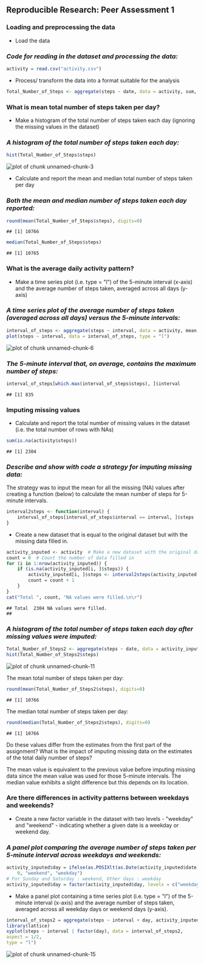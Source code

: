 ## Reproducible Research: Peer Assessment 1

### Loading and preprocessing the data

* Load the data

### *Code for reading in the dataset and processing the data:*


```r
activity = read.csv("activity.csv")
```
 
* Process/ transform the data into a format suitable for the analysis


```r
Total_Number_of_Steps <- aggregate(steps ~ date, data = activity, sum, na.rm = TRUE)
```

### What is mean total number of steps taken per day?

* Make a histogram of the total number of steps taken each day (ignoring the missing values in the dataset)

### *A histogram of the total number of steps taken each day:*


```r
hist(Total_Number_of_Steps$steps)
```

![plot of chunk unnamed-chunk-3](figure/unnamed-chunk-3-1.png) 

* Calculate and report the mean and median total number of steps taken per day

### *Both the mean and median number of steps taken each day reported:*


```r
round(mean(Total_Number_of_Steps$steps), digits=0)
```

```
## [1] 10766
```


```r
median(Total_Number_of_Steps$steps)
```

```
## [1] 10765
```

### What is the average daily activity pattern?


* Make a time series plot (i.e. type = "l") of the 5-minute interval (x-axis) and the average number of steps taken, averaged across all days (y-axis)

### *A time series plot of the average number of steps taken (averaged across all days) versus the 5-minute intervals:*



```r
interval_of_steps <- aggregate(steps ~ interval, data = activity, mean, na.rm = TRUE)
plot(steps ~ interval, data = interval_of_steps, type = "l")
```

![plot of chunk unnamed-chunk-6](figure/unnamed-chunk-6-1.png) 

### *The 5-minute interval that, on average, contains the maximum number of steps:*


```r
interval_of_steps[which.max(interval_of_steps$steps), ]$interval
```

```
## [1] 835
```
### Imputing missing values
* Calculate and report the total number of missing values in the dataset (i.e. the total number of rows with NAs)


```r
sum(is.na(activity$steps))
```

```
## [1] 2304
```

### *Describe and show with code a strategy for imputing missing data:*

The strategy was to input the mean for all the missing (NA) values after creating a function (below) to calculate the mean number of steps for 5-minute intervals.


```r
interval2steps <- function(interval) {
    interval_of_steps[interval_of_steps$interval == interval, ]$steps
}
```

* Create a new dataset that is equal to the original dataset but with the missing data filled in.


```r
activity_inputed <- activity  # Make a new dataset with the original data
count = 0  # Count the number of data filled in
for (i in 1:nrow(activity_inputed)) {
    if (is.na(activity_inputed[i, ]$steps)) {
        activity_inputed[i, ]$steps <- interval2steps(activity_inputed[i, ]$interval)
        count = count + 1
    }
}
cat("Total ", count, "NA values were filled.\n\r")
```

```
## Total  2304 NA values were filled.
## 
```

### *A histogram of the total number of steps taken each day after missing values were imputed:*


```r
Total_Number_of_Steps2 <- aggregate(steps ~ date, data = activity_inputed, sum)
hist(Total_Number_of_Steps2$steps)
```

![plot of chunk unnamed-chunk-11](figure/unnamed-chunk-11-1.png) 

The mean total number of steps taken per day:


```r
round(mean(Total_Number_of_Steps2$steps), digits=0)
```

```
## [1] 10766
```

The median total number of steps taken per day:


```r
round(median(Total_Number_of_Steps2$steps), digits=0)
```

```
## [1] 10766
```

Do these values differ from the estimates from the first part of the assignment? What is the impact of imputing missing data on the estimates of the total daily number of steps?

The mean value is equivalent to the previous value before imputing missing data since the mean value was used for those 5-minute intervals.
The median value exhibits a slight difference but this depends on its location.


### Are there differences in activity patterns between weekdays and weekends?

* Create a new factor variable in the dataset with two levels - "weekday" and "weekend" - indicating whether a given date is a weekday or weekend day.

### *A panel plot comparing the average number of steps taken per 5-minute interval across weekdays and weekends:*


```r
activity_inputed$day = ifelse(as.POSIXlt(as.Date(activity_inputed$date))$wday%%6 == 
    0, "weekend", "weekday")
# For Sunday and Saturday : weekend, Other days : weekday
activity_inputed$day = factor(activity_inputed$day, levels = c("weekday", "weekend"))
```

* Make a panel plot containing a time series plot (i.e. type = "l") of the 5-minute interval (x-axis) and the average number of steps taken, averaged across all weekday days or weekend days (y-axis).



```r
interval_of_steps2 = aggregate(steps ~ interval + day, activity_inputed, mean)
library(lattice)
xyplot(steps ~ interval | factor(day), data = interval_of_steps2, 
aspect = 1/2, 
type = "l")       
```

![plot of chunk unnamed-chunk-15](figure/unnamed-chunk-15-1.png) 
